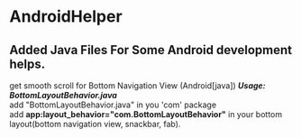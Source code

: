 # AndroidHelper
Added Java Files For Some Android development helps.
---------------------------------------
get smooth scroll for Bottom Navigation View (Android[java])
<B><I>Usage: BottomLayoutBehavior.java</I></B><BR>
add "BottomLayoutBehavior.java" in you 'com' package <BR>
add <b>app:layout_behavior="com.BottomLayoutBehavior"</b> in your bottom layout(bottom navigation view, snackbar, fab).


